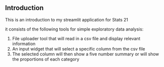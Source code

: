 ## Introduction

This is an introduction to my streamlit application for Stats 21

it consists of the following tools for simple exploratory data analysis:

1. File uploader tool that will read in a csv file and display relevant information
2. An input widget that will select a specific column from the csv file
3. The selected column will then show a five number summary or will show the proportions of each category
